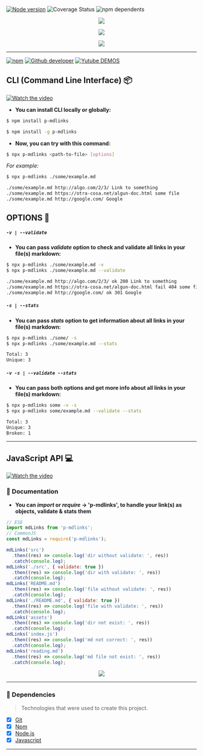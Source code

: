 [![Node version](https://img.shields.io/badge/node-v13.1.0-green)](https://nodejs.org/es/) ![Coverage Status](https://img.shields.io/badge/coverage-100%25-magenta) ![npm dependents](https://img.shields.io/badge/dependencies-4-pink)

<p align="center">
  <img src="https://storage.googleapis.com/md-links/titleRMC.png">
</p>
<p align="center">
  <img src="https://storage.googleapis.com/md-links/pMD.png">
</p>
<p align="center">
  <img src="https://storage.googleapis.com/md-links/fcFinal%20(3).png">
</p>

---

[![npm](https://img.shields.io/npm/v/p-mdlinks?color=rgb%28241%2C%2082%2C%200%29&label=Click%20to%20install&logo=npm&logoColor=rgb%28241%2C%2082%2C%200%29&style=plastic)](https://www.npmjs.com/package/p-mdlinks) [![Github developer](https://img.shields.io/twitter/url?color=rgb%28114%2C%20248%2C%2097%29&label=Paloma&logo=github&logoColor=rgb%28114%2C%20248%2C%2097%29&style=plastic&url=https%3A%2F%2Fgithub.com%2Fyeniferpaloma3773%3Ftab%3Drepositories)](https://github.com/yeniferpaloma3773?tab=repositories)
[![Yutube DEMOS](https://img.shields.io/twitter/url?color=rgb%28255%2C%200%2C%200%29&label=Demos&logo=youtube&logoColor=rgb%28255%2C%200%2C%200%29&style=plastic&url=https%3A%2F%2Fwww.youtube.com%2Fwatch%3Fv%3DwRivvzrZXic)](https://www.youtube.com/watch?v=wRivvzrZXic)

## CLI (Command Line Interface) 📦

[![Watch the video](https://storage.googleapis.com/md-links/video11.png)](https://youtu.be/kNADJomsQ3o)

- **You can install CLI locally or globally:**

```bash
$ npm install p-mdlinks

$ npm install -g p-mdlinks
```

- **Now, you can try with this command:**

```bash
$ npx p-mdlinks <path-to-file> [options]
```

_For example:_

```bash
$ npx p-mdlinks ./some/example.md

./some/example.md http://algo.com/2/3/ Link to something
./some/example.md https://otra-cosa.net/algun-doc.html some file
./some/example.md http://google.com/ Google
```

## OPTIONS 🔨

##### `-v | --validate`

- **You can pass _validate_ option to check and validate all links in your file(s) markdown:**

```bash
$ npx p-mdlinks ./some/example.md -v
$ npx p-mdlinks ./some/example.md --validate

./some/example.md http://algo.com/2/3/ ok 200 Link to something
./some/example.md https://otra-cosa.net/algun-doc.html fail 404 some file
./some/example.md http://google.com/ ok 301 Google
```

##### `-s | --stats`

- **You can pass _stats_ option to get information about all links in your file(s) markdown:**

```bash
$ npx p-mdlinks ./some/ -s
$ npx p-mdlinks ./some/example.md --stats

Total: 3
Unique: 3
```

##### `-v -s | --validate --stats`

- **You can pass both options and get more info about all links in your file(s) markdown:**

```bash
$ npx p-mdlinks some -v -s
$ npx p-mdlinks some/example.md --validate --stats

Total: 3
Unique: 3
Broken: 1

```

---

## JavaScript API 💻

[![Watch the video](https://storage.googleapis.com/md-links/video22.png)](https://youtu.be/wRivvzrZXic)

### 🔗 Documentation

- **You can _import_ or _require_ -> 'p-mdlinks', to handle your link(s) as objects, validate & stats them**

```javascript
// ES6
import mdLinks from 'p-mdlinks';
// CommonJS
const mdLinks = require('p-mdlinks');

mdLinks('src')
  .then((res) => console.log('dir without validate: ', res))
  .catch(console.log);
mdLinks('./src', { validate: true })
  .then((res) => console.log('dir with validate: ', res))
  .catch(console.log);
mdLinks('README.md')
  .then((res) => console.log('file without validate: ', res))
  .catch(console.log);
mdLinks('./README.md', { validate: true })
  .then((res) => console.log('file with validate: ', res))
  .catch(console.log);
mdLinks('assets')
  .then((res) => console.log('dir not exist: ', res))
  .catch(console.log);
mdLinks('index.js')
  .then((res) => console.log('md not correct: ', res))
  .catch(console.log);
mdLinks('reading.md')
  .then((res) => console.log('md file not exist: ', res))
  .catch(console.log);
```

<p align="center">
  <img src="https://media.giphy.com/media/gkKXRebzbN9iBx06nx/giphy.gif">
</p>

---

### 🔗 Dependencies

> Technologies that were used to create this project.

- [x] [Git](https://github.com/yeniferpaloma3773?tab=repositories)
- [x] [Npm](https://docs.npmjs.com/cli-documentation/)
- [x] [Node.js](https://nodejs.org/es/)
- [x] [Javascript](https://developer.mozilla.org/es/docs/Web/JavaScript)

---
